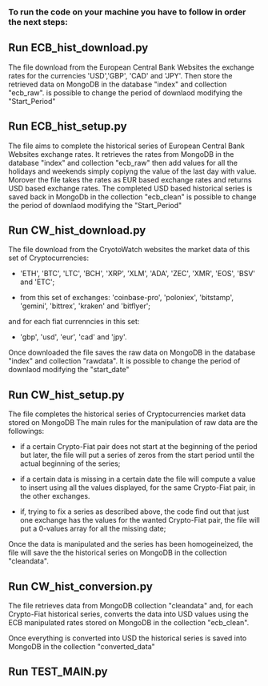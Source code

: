 ### To run the code on your machine you have to follow in order the next steps:

## Run ECB_hist_download.py

The file download from the European Central Bank Websites the exchange rates for the currencies 'USD','GBP', 'CAD' and 'JPY'. Then store the retrieved data on MongoDB in the database "index" and collection "ecb_raw". is possible to change the period of downlaod modifying the "Start_Period"

##  Run ECB_hist_setup.py

The file aims to complete the historical series of European Central Bank Websites exchange rates.
It retrieves the rates from MongoDB in the database "index" and collection "ecb_raw" then add values for all the holidays and weekends simply copiyng the value of the last day with value. 
Morover the file takes the rates as EUR based exchange rates and returns USD based exchange rates.
The completed USD based historical series is saved back in MongoDb in the collection "ecb_clean" is possible to change the period of downlaod modifying the "Start_Period"

##  Run CW_hist_download.py

The file download from the CryotoWatch websites the market data of this set of Cryptocurrencies: 

* 'ETH', 'BTC', 'LTC', 'BCH', 'XRP', 'XLM', 'ADA', 'ZEC', 'XMR', 'EOS', 'BSV' and 'ETC';

* from this set of exchanges: 'coinbase-pro', 'poloniex', 'bitstamp', 'gemini', 'bittrex', 'kraken' and 'bitflyer';

and for each fiat currenncies in this set:

* 'gbp', 'usd', 'eur', 'cad' and 'jpy'.

Once downloaded the file saves the raw data on MongoDB in the database "index" and collection "rawdata". It is possible to change the period of downlaod modifying the "start_date"

## Run CW_hist_setup.py

The file completes the historical series of Cryptocurrencies market data stored on MongoDB
The main rules for the manipulation of raw data are the followings:

* if a certain Crypto-Fiat pair does not start at the beginning of the period but later, the file will put a series of zeros from the start period until the actual beginning of the series;

* if a certain data is missing in a certain date the file will compute a value to insert using all the values displayed, for the same Crypto-Fiat pair, in the other exchanges.

* if, trying to fix a series as described above, the code find out that just one exchange has the values for the wanted Crypto-Fiat pair, the file will put a 0-values array for all the missing date;

Once the data is manipulated and the series has been homogeineized, the file will save the the historical series on MongoDB in the collection "cleandata".

## Run CW_hist_conversion.py

The file retrieves data from MongoDB collection "cleandata" and, for each Crypto-Fiat historical series, converts the data into USD values using the ECB manipulated rates stored on MongoDB in  the collection "ecb_clean".

Once everything is converted into USD the historical series is saved into MongoDB in the collection "converted_data"

## Run TEST_MAIN.py